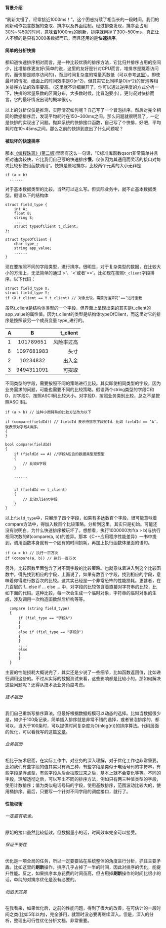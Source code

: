 #### 背景介绍
“刷新太慢了，经常接近1000ms！”，这个困惑持续了相当长的一段时间。我们的刷新动作包含数据的查取、排序以及界面绘制。经过排查发现，排序会占用30%\~%50的时间，意味着1000ms的刷新，排序就用掉了300\~500ms，真正让人不解的是只有3000条数据而已，而且还用的是**快速排序**。

#### 简单的分析快排
都知道快速排序相对而言，是一种比较优质的排序方法，它比归并排序占用的空间少，比堆排序更友好(简单的说，这里的友好是针对CPU而言，堆排序是跳着访问的，而快排是顺序访问的)，而且时间复杂度的常量系数低（可以参考[这里](http://mindhacks.cn/2008/06/13/why-is-quicksort-so-quick/)）。即使最坏的情况，纸面上的时间效率是O(n^2)，但其实它比同样是O(n^2)的冒泡等相关排序方法的效率要高。（这里就不详细展开了，你可以通过逆序度的方式分析一下，快排的常量系数的区间分布，大多数时候，比冒泡要小），更何况对快排而言，它的最坏情况出现的概率很小。

以上的分析仅仅是推测，实际情况如何呢？自己写了一个冒泡排序。然后对完全相同的数据排序后，发现平均耗时在150\~300ms之间。那么问题就很明显了，一定是快排的实现出了问题。抛弃系统的快排接口函数，自己写了个快排，好吧，平均耗时在10\~45ms之间。那么之前的快排到底出了什么问题呢？

#### 被玩坏的快速排序
那本[《编程珠玑》(第二版)](https://book.douban.com/subject/3227098/)里面有这么一句话，“C标准库函数qsort非常简单并且相对速度较快，它比我们自己写的快速排序**慢**，仅仅因为其通用而灵活的接口对每次比较都使用函数调用”。快排是原地排序，比较两个元素的大小无非是
  
    if (a > b)
      ......

对于基本数据类型的比较，当然可以这么写。但实际业务中，就不止基本数据类型。假设以下的结构体
    
    struct field_type {
        int A;
        float B;
        string S;
        ......
        struct typeOfClient t_client;
    };
    
    struct typeOfClient {
        char type_;
        string app_value;
        ......
    }
    
现在要按照不同的字段类型，进行排序。很明显，对于复杂类型的数据，在比较大小的方法上，无法简单的通过'>'、'<'或者'=='。比如现在按照`t_client`字段排序。以下代码：

    struct field_type X;
    struct field_type Y;
    if (X.t_client == Y.t_client) // 对象比较，需要对运算符‘==’进行重载
虽然t_client是结构体类型的一个字段，但界面上呈现出来的其实是t_client的app_value的属性值。因为t_client的类型是结构体typeOfClient，而这里对它的排序是按照该另一个成员变量 type_进行的。

| A        | B           | t_client  |
| -------- |:-----------:| ---------:|
| 1        | 101789651   | 风险率过高|
| 6        | 1097681983  | 头寸      |
| 2        | 10234832    | 出入金    |
| 3        | 9494311091  | 可提取    |

不同类型的字段，需要按照不同的策略进行比较。其实即使相同类型的字段，因为业务需求的问题，可能也需要不同的比较策略。假设两个string类型的字段C和D，对字段C，按照ASCII码比较大小。对字段D，按照业务类别比较，总之不是按照ASCII码。

    if (a > b) // 这种小而特殊的比较方法改为以下
    
    if (compare(fieldId)) // fieldId 表示待排序字段的Id，比如 fieldId == ‘A’，就表示对字段A排序，
    {
    }
    
    bool compare(fieldId)
    {
        if (fieldId == A) //字段A包含的数据类型是整型
        {
            // 比较A字段
        }
        
        ......
        
        
        if (fieldId == t_client)
        {
            // 比较Client字段
        }
    }
以上`field_type`中，只展示了四个字段，如果有多达数百个字段，很可能意味着compare方法中，得加入数百个比较策略。分析到这里，其实只是初始。可能还没有说明白，为什么快速排序被玩坏了。想想看，执行1000000次if(a > b)与执行相同次数的if(compare(a, b))的差异。那本《C++应用程序性能差异》一书中提到，调用函数本身就有一个固有的时间损耗，再加上执行函数体里面的语句。

    if (a > b) // 执行一百万次
    if (compare(a, b)) // 执行一百万次

另外，比较函数里面包含了对不同字段的比较策略。也就意味着进入到这个比较函数中，得先找到相应的字段，上面说了，如果有数百个字段，找到相应的字段，意味着你得进行数百次的比较。这其实已经是一个非常恐怖的性能损耗。更甚者，在几百层的if...else if ... else ... 中，对字段的比较包含着直接对字符串的比较，比如下面的代码。这种比较，每一次会生成一个临时对象，字符串的临时对象的生成，涉及调用一次构造函数然后析构等等。

      compare (string field_type)
      {
          if (fiel_type == "字段A")
          {
          }
          else if (fiel_type == "字段B")
          {
          }
          ....
          else
          {
          }
      }

主要的性能损耗大概说完了，其实还是少说了一些细节，比如函数返回值，比如递归调用这些的。不过从实际的数据测试来看，这些影响都是比较小的。那如何解决这些问题呢？还得从技术及业务角度考虑。
###### 技术层面
我们自己重新写排序算法，但最好根据数据规模可以动态的选择。比如当数据很少是，如少于100条记录，简单插入排序就是非常不错的选择，或者冒泡排序的，都可以。当大于100条时，可以提供时间复杂度为O(nlog(n))的排序算法。代码层面的优化，可以看我写的这篇[文章](https://github.com/WalkingNL/Performance/tree/master)。
###### 业务层面
相比于技术层面，在实际工作中，对业务的深入理解，对于优化工作也非常重要。比如我们有些字段的值其实只有两三种，有些字段是类似于电话号码的字符串，有些字段是浮点型，有些字段从后台拉取过来之后，基本上就不会变化等等。不同的字段，理解透彻之后，可以写出不同的排序方法，例如只有两三种值类型的字段，使用计数排序；值为类似电话号码的字段，使用基数排序，范围波动比较大的，使用桶排序。最后，只要写一个针对不同字段的调度接口，就行了。

#### 性能权衡

###### 一定要有取舍。
原始的接口虽然比较低效，但数据量小的话，时间效率完全可以接受。
###### 保证平衡性
优化是一项全局的任务，所以一定要要站在系统整体的角度进行分析，抓住主要矛盾。比如这里的**刷新**操作，排序几乎占掉了一半的时间，因此对排序的优化，能提升性能。反之，如果排序本身花费的时间虽高，但占用掉**刷新**操作的时间比很小的话，单纯的对排序优化是没有必要的。
###### 勿追求完美
在我看来，如果优化后，之前的性能问题，得到了很大的改善，在可估计的一段时间之类(比如5年以内)，完全够用，就暂时没必要再继续深入。但是，深入的分析，整理出可行性优化分析文档，非常重要。



